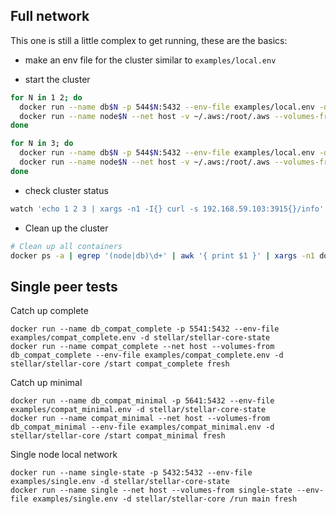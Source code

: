 ## Full network

This one is still a little complex to get running, these are the basics:

* make an env file for the cluster similar to `examples/local.env`

* start the cluster

```sh
for N in 1 2; do
  docker run --name db$N -p 544$N:5432 --env-file examples/local.env -d stellar/stellar-core-state
  docker run --name node$N --net host -v ~/.aws:/root/.aws --volumes-from db$N --env-file examples/local.env -d stellar/stellar-core /start node$N fresh forcescp
done

for N in 3; do
  docker run --name db$N -p 544$N:5432 --env-file examples/local.env -d stellar/stellar-core-state
  docker run --name node$N --net host -v ~/.aws:/root/.aws --volumes-from db$N --env-file examples/local.env -d stellar/stellar-core /start node$N fresh
done
```

* check cluster status

```sh
watch 'echo 1 2 3 | xargs -n1 -I{} curl -s 192.168.59.103:3915{}/info'
```

* Clean up the cluster

```sh
# Clean up all containers
docker ps -a | egrep '(node|db)\d+' | awk '{ print $1 }' | xargs -n1 docker rm -f -v
```

## Single peer tests

Catch up complete

```
docker run --name db_compat_complete -p 5541:5432 --env-file examples/compat_complete.env -d stellar/stellar-core-state
docker run --name compat_complete --net host --volumes-from db_compat_complete --env-file examples/compat_complete.env -d stellar/stellar-core /start compat_complete fresh
```

Catch up minimal

```
docker run --name db_compat_minimal -p 5641:5432 --env-file examples/compat_minimal.env -d stellar/stellar-core-state
docker run --name compat_minimal --net host --volumes-from db_compat_minimal --env-file examples/compat_minimal.env -d stellar/stellar-core /start compat_minimal fresh
```

Single node local network

```
docker run --name single-state -p 5432:5432 --env-file examples/single.env -d stellar/stellar-core-state
docker run --name single --net host --volumes-from single-state --env-file examples/single.env -d stellar/stellar-core /run main fresh
```

